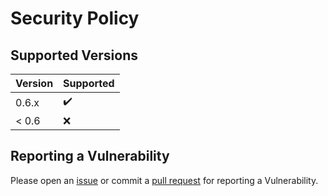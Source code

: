 # Security Policy

## Supported Versions

| Version | Supported          |
| ------- | ------------------ |
| 0.6.x   | :heavy_check_mark: |
| < 0.6   | :x:                |

## Reporting a Vulnerability

Please open an [issue](https://github.com/ringostarr80/rust-color-processing/issues) or commit a [pull request](https://github.com/ringostarr80/rust-color-processing/pulls) for reporting a Vulnerability.
